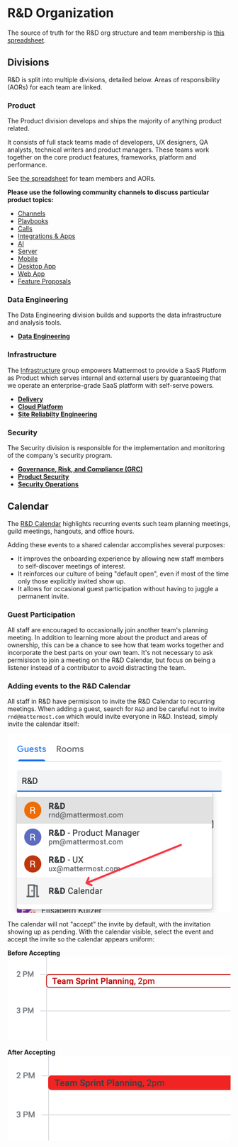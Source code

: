 # R&D Organization

The source of truth for the R&D org structure and team membership is [this spreadsheet](https://docs.google.com/spreadsheets/d/1lH8QIjQGEoGospDUdVs_LQ_i2b82I1ce6W7z18vhPTQ/edit#gid=1820415931).

## Divisions

R&D is split into multiple divisions, detailed below. Areas of responsibility (AORs) for each team are linked.

### Product

The Product division develops and ships the majority of anything product related.

It consists of full stack teams made of developers, UX designers, QA analysts, technical writers and product managers. These teams work together on the core product features, frameworks, platform and performance.

See [the spreadsheet](https://docs.google.com/spreadsheets/d/1lH8QIjQGEoGospDUdVs_LQ_i2b82I1ce6W7z18vhPTQ/edit#gid=1820415931) for team members and AORs.

**Please use the following community channels to discuss particular product topics:** 
 - [Channels](https://community.mattermost.com/core/channels/messaging)
 - [Playbooks](https://community.mattermost.com/core/channels/developers-playbooks)
 - [Calls](https://community.mattermost.com/core/channels/developers-channel-call)
 - [Integrations & Apps](https://community.mattermost.com/core/channels/integrations)
 - [AI](https://community.mattermost.com/core/channels/ai-exchange)
 - [Server](https://community.mattermost.com/core/channels/developers-server)
 - [Mobile](https://community.mattermost.com/core/channels/native-mobile-apps)
 - [Desktop App](https://community.mattermost.com/core/channels/desktop-app)
 - [Web App](https://community.mattermost.com/core/channels/webapp)
 - [Feature Proposals](https://mattermost.com/suggestions/)

### Data Engineering

The Data Engineering division builds and supports the data infrastructure and analysis tools.

* **[Data Engineering](/operations/research-and-development/organization/data_engineering.md)**

### Infrastructure

The [Infrastructure](/operations/research-and-development/engineering/infrastructure-engineering/README.md) group empowers Mattermost to provide a SaaS Platform as Product which serves internal and external users by guaranteeing that we operate an enterprise-grade SaaS platform with self-serve powers.

* **[Delivery](/operations/research-and-development/organization/delivery.md)**
* **[Cloud Platform](/operations/research-and-development/organization/cloud_platform.md)**
* **[Site Reliabilty Engineering](/operations/research-and-development/organization/sre.md)**

### Security

The Security division is responsible for the implementation and monitoring of the company's security program.

* **[Governance, Risk, and Compliance (GRC)](/operations/research-and-development/organization/grc.md)**
* **[Product Security](/operations/research-and-development/organization/product_security.md)**
* **[Security Operations](/operations/research-and-development/organization/security_operations.md)**

## Calendar

The [R&D Calendar](https://calendar.google.com/calendar/u/0?cid=bWF0dGVybW9zdC5jb21fdTc3cWxscjB2NDVhM3ZzczdycWN1dHQ3ZDRAZ3JvdXAuY2FsZW5kYXIuZ29vZ2xlLmNvbQ) highlights recurring events such team planning meetings, guild meetings, hangouts, and office hours.

Adding these events to a shared calendar accomplishes several purposes:
* It improves the onboarding experience by allowing new staff members to self-discover meetings of interest.
* It reinforces our culture of being "default open", even if most of the time only those explicitly invited show up.
* It allows for occasional guest participation without having to juggle a permanent invite.

### Guest Participation

All staff are encouraged to occasionally join another team's planning meeting. In addition to learning more about the product and areas of ownership, this can be a chance to see how that team works together and incorporate the best parts on your own team. It's not necessary to ask permisison to join a meeting on the R&D Calendar, but focus on being a listener instead of a contributor to avoid distracting the team.

### Adding events to the R&D Calendar

All staff in R&D have permisison to invite the R&D Calendar to recurring meetings. When adding a guest, search for `R&D` and be careful not to invite `rnd@mattermost.com` which would invite everyone in R&D. Instead, simply invite the calendar itself:

![Invite the R&D Calendar](../../../.gitbook/assets/rnd-calendar-invite.png)

The calendar will not "accept" the invite by default, with the invitation showing up as pending. With the calendar visible, select the event and accept the invite so the calendar appears uniform:

**Before Accepting**
![Not yet accepted](../../../.gitbook/assets/rnd-calendar-not-yet-accepted.png)

**After Accepting**
![Accepted](../../../.gitbook/assets/rnd-calendar-accepted.png)
